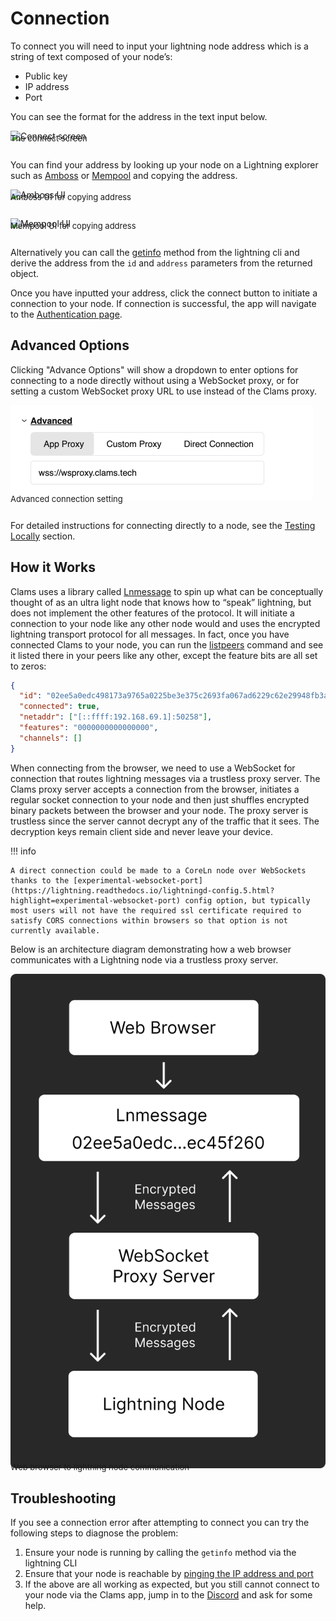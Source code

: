 # Connection

To connect you will need to input your lightning node address which is a string of text composed of your node’s:

- Public key
- IP address
- Port

You can see the format for the address in the text input below.

<img alt="Connect screen" src="../assets/connection.png">
<figcaption style='font-size: small; margin: -1em 0 2em 0;'>The connect screen</figcaption>

You can find your address by looking up your node on a Lightning explorer such as [Amboss](https://amboss.space/node/02df5ffe895c778e10f7742a6c5b8a0cefbe9465df58b92fadeb883752c8107c8f) or [Mempool](https://mempool.space/lightning/node/02df5ffe895c778e10f7742a6c5b8a0cefbe9465df58b92fadeb883752c8107c8f) and copying the address.

<img alt="Amboss UI" src="../assets/amboss-connect.png">
<figcaption style='font-size: small; margin: -1em 0 2em 0;'>Amboss UI for copying address</figcaption>

<img alt="Mempool UI" src="../assets/mempool-connect.png">
<figcaption style='font-size: small; margin: -1em 0 2em 0;'>Mempool UI for copying address</figcaption>

Alternatively you can call the [getinfo](https://lightning.readthedocs.io/lightning-getinfo.7.html) method from the lightning cli and derive the address from the `id` and `address` parameters from the returned object.

Once you have inputted your address, click the connect button to initiate a connection to your node. If connection is successful, the app will navigate to the [Authentication page](/authentication).

## Advanced Options

Clicking "Advance Options" will show a dropdown to enter options for connecting to a node directly without using a WebSocket proxy, or for setting a custom WebSocket proxy URL to use instead of the Clams proxy.

<img alt="Advanced Settings" src="../assets/advanced-connection.png">
<figcaption style='font-size: small; margin: -1em 0 2em 0;'>Advanced connection setting</figcaption>

For detailed instructions for connecting directly to a node, see the [Testing Locally](/testing-locally) section.

## How it Works

Clams uses a library called [Lnmessage](https://github.com/aaronbarnardsound/lnmessage) to spin up what can be conceptually thought of as an ultra light node that knows how to “speak” lightning, but does not implement the other features of the protocol. It will initiate a connection to your node like any other node would and uses the encrypted lightning transport protocol for all messages. In fact, once you have connected Clams to your node, you can run the [listpeers](https://lightning.readthedocs.io/lightning-listpeers.7.html) command and see it listed there in your peers like any other, except the feature bits are all set to zeros:

```json
{
  "id": "02ee5a0edc498173a9765a0225be3e375c2693fa067ad6229c62e29948fb3a9138",
  "connected": true,
  "netaddr": ["[::ffff:192.168.69.1]:50258"],
  "features": "0000000000000000",
  "channels": []
}
```

When connecting from the browser, we need to use a WebSocket for connection that routes lightning messages via a trustless proxy server. The Clams proxy server accepts a connection from the browser, initiates a regular socket connection to your node and then just shuffles encrypted binary packets between the browser and your node. The proxy server is trustless since the server cannot decrypt any of the traffic that it sees. The decryption keys remain client side and never leave your device.

!!! info

    A direct connection could be made to a CoreLn node over WebSockets thanks to the [experimental-websocket-port](https://lightning.readthedocs.io/lightningd-config.5.html?highlight=experimental-websocket-port) config option, but typically most users will not have the required ssl certificate required to satisfy CORS connections within browsers so that option is not currently available.

Below is an architecture diagram demonstrating how a web browser communicates with a Lightning node via a trustless proxy server.

<img alt="Architecture" src="../assets/connect-diagram.png">
<figcaption style='font-size: small; margin: -1em 0 2em 0;'>Web browser to lightning node communication</figcaption>

## Troubleshooting

If you see a connection error after attempting to connect you can try the following steps to diagnose the problem:

1. Ensure your node is running by calling the `getinfo` method via the lightning CLI
2. Ensure that your node is reachable by [pinging the IP address and port](https://blog.christian-schou.dk/how-to-ping-ip-and-port-from-windows-or-linux/)
3. If the above are all working as expected, but you still cannot connect to your node via the Clams app, jump in to the [Discord](https://discord.gg/eWfHuJZVaB) and ask for some help.
